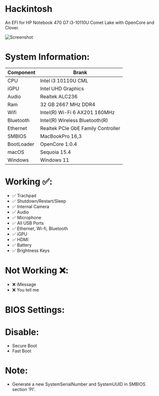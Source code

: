 # Hackintosh
An EFI for HP Notebook 470 G7 i3-10110U Comet Lake with OpenCore and Clover.

![Screenshot](https://github.com/user-attachments/assets/9b2dfdbe-e6b8-44ff-bff1-8e5fa53cb817)

# System Information:
| Component        | Brank                              |
| ---------------- | ---------------------------------- |
| CPU              | Intel i3 10110U CML                |
| iGPU             | Intel UHD Graphics                 |
| Audio            | Realtek ALC236                     |
| Ram              | 32 GB 2667 MHz DDR4                |
| Wifi             | Intel(R) Wi-Fi 6 AX201 160MHz      |
| Bluetooth        | Intel(R) Wireless Bluetooth(R)     |
| Ethernet         | Realtek PCIe GbE Family Controller |
| SMBIOS           | MacBookPro 16,3                    |
| BootLoader       | OpenCore 1.0.4                     |
| macOS            | Sequoia 15.4                       |
| Windows          | Windows 11                         |
# Working ✅:
- ✅ Trachpad 
- ✅ Shutdown/Restart/Sleep 
- ✅ Internal Camera 
- ✅ Audio
- ✅ Microphone 
- ✅ All USB Ports 
- ✅ Ethernet, Wi-fi, Bluetooth 
- ✅ iGPU
- ✅ HDMI 
- ✅ Battery 
- ✅ Brightness Keys

# Not Working ❌:
- ❌ iMessage
- ❌ You tell me

# BIOS Settings:
  # Disable:
  - Secure Boot
  - Fast Boot
  
# Note:
  - Generate a new SystemSerialNumber and SystemUUID in SMBIOS section 'PI'.